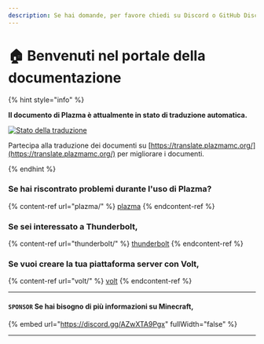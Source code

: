 ```yaml
---
description: Se hai domande, per favore chiedi su Discord o GitHub Discussions.
---
```


# 🏠 Benvenuti nel portale della documentazione

{% hint style="info" %}

**Il documento di Plazma è attualmente in stato di traduzione automatica.**

[![Stato della traduzione](https://badge.plazmamc.org/internal/crowdin)](https://translate.plazmamc.org/)

Partecipa alla traduzione dei documenti su [https://translate.plazmamc.org/](https://translate.plazmamc.org/) per migliorare i documenti.

{% endhint %}

### Se hai riscontrato problemi durante l'uso di Plazma?

{% content-ref url="plazma/" %}
[plazma](plazma/)
{% endcontent-ref %}

### Se sei interessato a Thunderbolt,

{% content-ref url="thunderbolt/" %}
[thunderbolt](thunderbolt/)
{% endcontent-ref %}

### Se vuoi creare la tua piattaforma server con Volt,

{% content-ref url="volt/" %}
[volt](volt/)
{% endcontent-ref %}

***

#### `SPONSOR` Se hai bisogno di più informazioni su Minecraft, <a href="#etc-1" id="etc-1"></a>

{% embed url="https://discord.gg/AZwXTA9Pgx" fullWidth="false" %}

***
